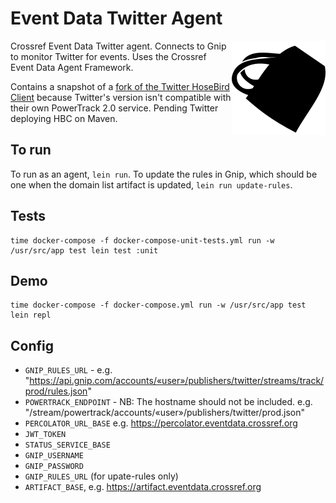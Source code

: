 # Event Data Twitter Agent

<img src="doc/logo.png" align="right" style="float: right">

Crossref Event Data Twitter agent. Connects to Gnip to monitor Twitter for events. Uses the Crossref Event Data Agent Framework.

Contains a snapshot of a [fork of the Twitter HoseBird Client](https://github.com/jimmoffitt/hbc) because Twitter's version isn't compatible with their own PowerTrack 2.0 service. Pending Twitter deploying HBC on Maven.

## To run

To run as an agent, `lein run`. To update the rules in Gnip, which should be one when the domain list artifact is updated, `lein run update-rules`.

## Tests

    time docker-compose -f docker-compose-unit-tests.yml run -w /usr/src/app test lein test :unit

## Demo

    time docker-compose -f docker-compose.yml run -w /usr/src/app test lein repl

## Config

 - `GNIP_RULES_URL` -  e.g. "https://api.gnip.com/accounts/«user»/publishers/twitter/streams/track/prod/rules.json"
 - `POWERTRACK_ENDPOINT` - NB: The hostname should not be included. e.g. "/stream/powertrack/accounts/«user»/publishers/twitter/prod.json"
 - `PERCOLATOR_URL_BASE` e.g. https://percolator.eventdata.crossref.org
 - `JWT_TOKEN`
 - `STATUS_SERVICE_BASE`
 - `GNIP_USERNAME`
 - `GNIP_PASSWORD`
 - `GNIP_RULES_URL` (for upate-rules only)
 - `ARTIFACT_BASE`, e.g. https://artifact.eventdata.crossref.org

